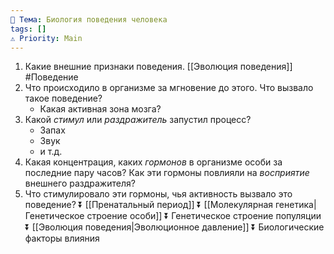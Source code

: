 ```yaml
---
📌 Тема: Биология поведения человека
tags: []
⚠️ Priority: Main
---
```


1. Какие внешние признаки поведения. [[Эволюция поведения]] #Поведение 
2. Что происходило в организме за мгновение до этого. Что вызвало такое поведение?
	* Какая активная зона мозга?
3. Какой *стимул* или *раздражитель* запустил процесс?
	* Запах
	* Звук
	* и т.д.
4. Какая концентрация, каких *гормонов* в организме особи  за последние пару часов? Как эти гормоны повлияли на *восприятие* внешнего раздражителя?
5. Что стимулировало эти гормоны, чья активность вызвало это поведение?
⏬
[[Пренатальный период]]
⏬
[[Молекулярная генетика|Генетическое строение особи]]
⏬
Генетическое строение популяции
⏬
[[Эволюция поведения|Эволюционное давление]]
⏬
Биологические факторы влияния



 